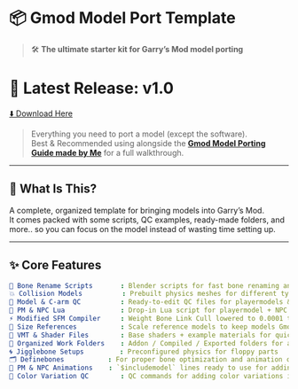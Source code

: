 # 📦 Gmod Model Port Template
> 🛠️ **The ultimate starter kit for Garry’s Mod model porting**

# 💼 Latest Release: **v1.0**
[⬇️ Download Here](../../releases/latest)

> Everything you need to port a model (except the software).  
> Best & Recommended using alongside the [**Gmod Model Porting Guide made by Me**](https://steamcommunity.com/sharedfiles/filedetails/?id=3394845385) for a full walkthrough.

---

## 🎯 What Is This?
A complete, organized template for bringing models into Garry’s Mod.  
It comes packed with some scripts, QC examples, ready-made folders, and more.. so you can focus on the model instead of wasting time setting up.

---

## ✨ Core Features
```yaml
🦴 Bone Rename Scripts       : Blender scripts for fast bone renaming and cleanup
💥 Collision Models          : Prebuilt physics meshes for different types of models
📜 Model & C-arm QC          : Ready-to-edit QC files for playermodels & viewmodels
🤖 PM & NPC Lua              : Drop-in Lua script for playermodel + NPC support
⚡ Modified SFM Compiler     : Weight Bone Link Cull lowered to 0.0001 to avoid deformed meshes and compile high poly models flawlessly.
📏 Size References           : Scale reference models to keep models Gmod-accurate
🎨 VMT & Shader Files        : Base shaders + example materials for quick texturing
📂 Organized Work Folders    : Addon / Compiled / Exported folders for a clean workflow
🌀 Jigglebone Setups         : Preconfigured physics for floppy parts
🗂 Definebones           : For proper bone optimization and animation compatibility during compile
🎯 PM & NPC Animations    : `$includemodel` lines ready to use for adding animations to QC for compiling model with animations
🌈 Color Variation QC        : QC commands for adding color variations into QC for adding skins to the model
